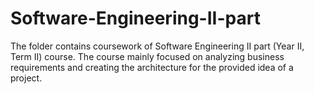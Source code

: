 # Software-Engineering-II-part
The folder contains coursework of Software Engineering II part (Year II, Term II) course. The course mainly focused on analyzing business requirements and creating the architecture for the provided idea of a project.
